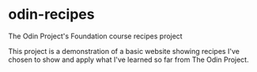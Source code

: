 # odin-recipes
The Odin Project's Foundation course recipes project

This project is a demonstration of a basic website showing recipes I've chosen to show and apply what I've learned so far from The Odin Project.
